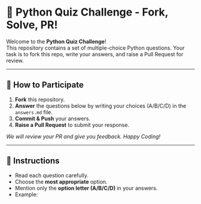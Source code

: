 # 🐍 Python Quiz Challenge - Fork, Solve, PR!

Welcome to the **Python Quiz Challenge**!  
This repository contains a set of multiple-choice Python questions. Your task is to fork this repo, write your answers, and raise a Pull Request for review.

---

## 🚀 How to Participate

1. **Fork** this repository.
2. **Answer** the questions below by writing your choices (A/B/C/D) in the `answers.md` file.
3. **Commit & Push** your answers.
4. **Raise a Pull Request** to submit your response.

_We will review your PR and give you feedback. Happy Coding!_

---

## 📘 Instructions

- Read each question carefully.
- Choose the **most appropriate** option.
- Mention only the **option letter (A/B/C/D)** in your answers.
- Example:
